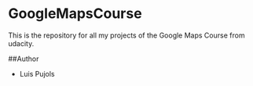 # GoogleMapsCourse
This is the repository for all my projects of the Google Maps Course from udacity.

##Author
- Luis Pujols

